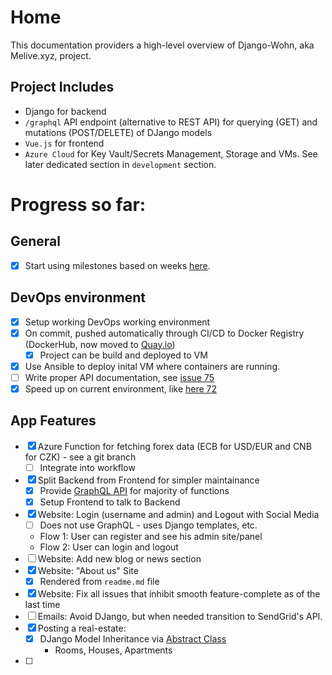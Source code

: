 # Home

This documentation providers a high-level overview of Django-Wohn, aka Melive.xyz, project.

## Project Includes

- Django for backend
- `/graphql` API endpoint (alternative to REST API) for querying (GET) and mutations (POST/DELETE) of DJango models
- `Vue.js` for frontend
- `Azure Cloud` for Key Vault/Secrets Management, Storage and VMs. See later dedicated section in `development` section.

# Progress so far:

## General

- [x] Start using milestones based on weeks [here](https://github.com/dmpe/django-wohn/milestone).

## DevOps environment

- [x] Setup working DevOps working environment
- [x] On commit, pushed automatically through CI/CD to Docker Registry (DockerHub, now moved to [Quay.io](https://quay.io/user/dmpe))
  - [x] Project can be build and deployed to VM
- [x] Use Ansible to deploy inital VM where containers are running.
- [ ] Write proper API documentation, see [issue 75](https://github.com/dmpe/django-wohn/issues/75)
- [x] Speed up on current environment, like [here 72](https://github.com/dmpe/django-wohn/issues/72)

## App Features

- [x] Azure Function for fetching forex data (ECB for USD/EUR and CNB for CZK) - see a git branch
  - [ ] Integrate into workflow

- [x] Split Backend from Frontend for simpler maintainance
    - [x] Provide [GraphQL API](https://github.com/dmpe/django-wohn/issues/54) for majority of functions
    - [x] Setup Frontend to talk to Backend

- [x] Website: Login (username and admin) and Logout with Social Media
  - [ ] Does not use GraphQL - uses Django templates, etc.
  - Flow 1: User can register and see his admin site/panel
  - Flow 2: User can login and logout
- [ ] Website: Add new blog or news section
- [x] Website: "About us" Site
    - [x] Rendered from `readme.md` file
- [x] Website: Fix all issues that inhibit smooth feature-complete as of the last time
- [ ] Emails: Avoid DJango, but when needed transition to SendGrid's API.
- [x] Posting a real-estate:
    - [x] DJango Model Inheritance via [Abstract Class](https://docs.djangoproject.com/en/2.2/topics/db/models/#model-inheritance)
        - Rooms, Houses, Apartments
- [ ]

